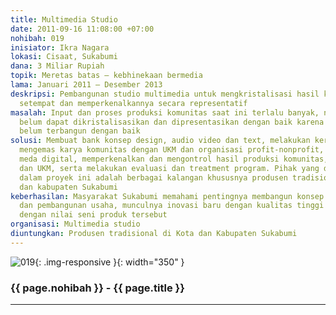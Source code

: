 ```yaml
---
title: Multimedia Studio
date: 2011-09-16 11:08:00 +07:00
nohibah: 019
inisiator: Ikra Nagara
lokasi: Cisaat, Sukabumi
dana: 3 Miliar Rupiah
topik: Meretas batas – kebhinekaan bermedia
lama: Januari 2011 – Desember 2013
deskripsi: Pembangunan studio multimedia untuk mengkristalisasi hasil karya komunitas-komunitas
  setempat dan memperkenalkannya secara representatif
masalah: Input dan proses produksi komunitas saat ini terlalu banyak, namun masih
  belum dapat dikristalisasikan dan dipresentasikan dengan baik karena output (media)
  belum terbangun dengan baik
solusi: Membuat bank konsep design, audio video dan text, melakukan kerja sama dalam
  mengemas karya komunitas dengan UKM dan organisasi profit-nonprofit, mambangun output
  meda digital, memperkenalkan dan mengontrol hasil produksi komunitas, organisasi,
  dan UKM, serta melakukan evaluasi dan treatment program. Pihak yang diuntungkan
  dalam proyek ini adalah berbagai kalangan khususnya produsen tradisional di kota
  dan kabupaten Sukabumi
keberhasilan: Masyarakat Sukabumi memahami pentingnya membangun konsep perencanaan
  dan pembangunan usaha, munculnya inovasi baru dengan kualitas tinggi yang sebanding
  dengan nilai seni produk tersebut
organisasi: Multimedia studio
diuntungkan: Produsen tradisional di Kota dan Kabupaten Sukabumi
---
```


![019](/static/img/hibahcmb/019.png){: .img-responsive }{: width="350" }

### {{ page.nohibah }} - {{ page.title }}

---
